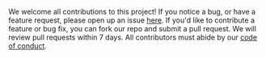 We welcome all contributions to this project! 
If you notice a bug, or have a feature request, 
please open up an issue [here](https://github.com/erliuu/dsci-310-group-17/issues). 
If you'd like to contribute a feature or bug fix, 
you can fork our repo and submit a pull request. 
We will review pull requests within 7 days. 
All contributors must abide by our [code of conduct](CODE_OF_CONDUCT.md).